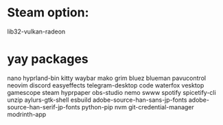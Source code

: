# Steam option:

lib32-vulkan-radeon

# yay packages

nano
hyprland-bin
kitty
waybar
mako
grim
bluez
blueman
pavucontrol
neovim
discord
easyeffects
telegram-desktop
code
waterfox
vesktop
gamescope
steam
hyprpaper
obs-studio
nemo
swww
spotify
spicetify-cli
unzip
aylurs-gtk-shell
esbuild
adobe-source-han-sans-jp-fonts
adobe-source-han-serif-jp-fonts
python-pip
nvm
git-credential-manager
modrinth-app

